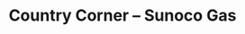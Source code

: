 ---
title: "Country Corner – Sunoco Gas"
url: /hosford/country-corner-sunoco-gas/
shop: convenience
---